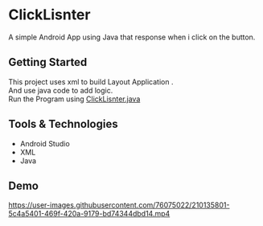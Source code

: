 
# ClickLisnter
A simple Android App using Java that response when i click on the button.




## Getting Started
This project uses xml to build Layout Application .\
And use java code to add logic.\
Run the Program using [ClickLisnter.java](https://github.com/yomnakerir/Android/tree/main/ClickLisnter)
## Tools & Technologies

- Android Studio
- XML
- Java
## Demo




https://user-images.githubusercontent.com/76075022/210135801-5c4a5401-469f-420a-9179-bd74344dbd14.mp4


